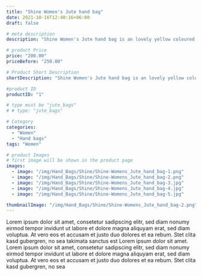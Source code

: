 ```yaml
---
title: "Shine Women's Jute hand bag"
date: 2021-10-16T12:40:16+06:00
draft: false

# meta description
description: "Shine Women's Jute hand bag is an lovely yellow coloured shining bag with a plenty of storage space"

# product Price
price: "200.00"
priceBefore: "250.00"

# Product Short Description
shortDescription: "Shine Women's Jute hand bag is an lovely yellow coloured shining bag with a plenty of storage space"

#product ID
productID: "1"

# type must be "jute_bags"
# # type: "jute_bags"

# Category
categories:
  - "Women"
  - "Hand bags"
tags: "Women"

# product Images
# first image will be shown in the product page
images:
  - image: "/img/Hand_Bags/Shine/Shine-Womens_Jute_hand_bag-1.png"
  - image: "/img/Hand_Bags/Shine/Shine-Womens_Jute_hand_bag-2.png"
  - image: "/img/Hand_Bags/Shine/Shine-Womens_Jute_hand_bag-3.jpg"
  - image: "/img/Hand_Bags/Shine/Shine-Womens_Jute_hand_bag-4.jpg"
  - image: "/img/Hand_Bags/Shine/Shine-Womens_Jute_hand_bag-5.jpg"

thumbnailImage: "/img/Hand_Bags/Shine/Shine-Womens_Jute_hand_bag-2.png"
---
```


Lorem ipsum dolor sit amet, consetetur sadipscing elitr, sed diam nonumy eirmod tempor invidunt ut labore et dolore magna aliquyam erat, sed diam voluptua. At vero eos et accusam et justo duo dolores et ea rebum. Stet clita kasd gubergren, no sea takimata sanctus est Lorem ipsum dolor sit amet. Lorem ipsum dolor sit amet, consetetur sadipscing elitr, sed diam nonumy eirmod tempor invidunt ut labore et dolore magna aliquyam erat, sed diam voluptua. At vero eos et accusam et justo duo dolores et ea rebum. Stet clita kasd gubergren, no sea
